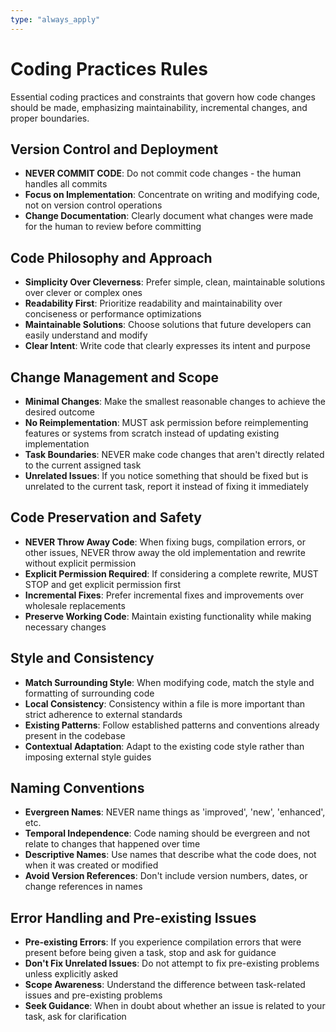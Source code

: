 ```yaml
---
type: "always_apply"
---
```


# Coding Practices Rules

Essential coding practices and constraints that govern how code changes should be made, emphasizing maintainability, incremental changes, and proper boundaries.

## Version Control and Deployment

- **NEVER COMMIT CODE**: Do not commit code changes - the human handles all commits
- **Focus on Implementation**: Concentrate on writing and modifying code, not on version control operations
- **Change Documentation**: Clearly document what changes were made for the human to review before committing

## Code Philosophy and Approach

- **Simplicity Over Cleverness**: Prefer simple, clean, maintainable solutions over clever or complex ones
- **Readability First**: Prioritize readability and maintainability over conciseness or performance optimizations
- **Maintainable Solutions**: Choose solutions that future developers can easily understand and modify
- **Clear Intent**: Write code that clearly expresses its intent and purpose

## Change Management and Scope

- **Minimal Changes**: Make the smallest reasonable changes to achieve the desired outcome
- **No Reimplementation**: MUST ask permission before reimplementing features or systems from scratch instead of updating existing implementation
- **Task Boundaries**: NEVER make code changes that aren't directly related to the current assigned task
- **Unrelated Issues**: If you notice something that should be fixed but is unrelated to the current task, report it instead of fixing it immediately

## Code Preservation and Safety

- **NEVER Throw Away Code**: When fixing bugs, compilation errors, or other issues, NEVER throw away the old implementation and rewrite without explicit permission
- **Explicit Permission Required**: If considering a complete rewrite, MUST STOP and get explicit permission first
- **Incremental Fixes**: Prefer incremental fixes and improvements over wholesale replacements
- **Preserve Working Code**: Maintain existing functionality while making necessary changes

## Style and Consistency

- **Match Surrounding Style**: When modifying code, match the style and formatting of surrounding code
- **Local Consistency**: Consistency within a file is more important than strict adherence to external standards
- **Existing Patterns**: Follow established patterns and conventions already present in the codebase
- **Contextual Adaptation**: Adapt to the existing code style rather than imposing external style guides

## Naming Conventions

- **Evergreen Names**: NEVER name things as 'improved', 'new', 'enhanced', etc.
- **Temporal Independence**: Code naming should be evergreen and not relate to changes that happened over time
- **Descriptive Names**: Use names that describe what the code does, not when it was created or modified
- **Avoid Version References**: Don't include version numbers, dates, or change references in names

## Error Handling and Pre-existing Issues

- **Pre-existing Errors**: If you experience compilation errors that were present before being given a task, stop and ask for guidance
- **Don't Fix Unrelated Issues**: Do not attempt to fix pre-existing problems unless explicitly asked
- **Scope Awareness**: Understand the difference between task-related issues and pre-existing problems
- **Seek Guidance**: When in doubt about whether an issue is related to your task, ask for clarification
